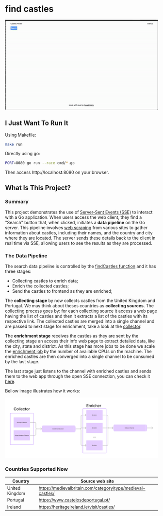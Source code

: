# find castles

<img src="./docs/find-castles.gif" alt="app running"/>


## I Just Want To Run It

Using Makefile:

```sh
make run
```

Directly using go:

```sh
PORT=8080 go run --race cmd/*.go
```

Then access http://localhost:8080 on your browser.


## What Is This Project?

### Summary
This project demonstrates the use of [Server-Sent Events (SSE)](https://developer.mozilla.org/en-US/docs/Web/API/Server-sent_events/Using_server-sent_events) to interact with a Go application. When users access the web client, they find a "Search" button that, when clicked, initiates a **data pipeline** on the Go server. This pipeline involves [web scraping](https://www.imperva.com/learn/application-security/web-scraping-attack/#:~:text=Web%20scraping%20is%20the%20process,replicate%20entire%20website%20content%20elsewhere.) from various sites to gather information about castles, including their names, and the country and city where they are located. The server sends these details back to the client in real time via SSE, allowing users to see the results as they are processed.

### The Data Pipeline

The search data pipeline is controlled by the [findCastles function](./cmd/find_castles.go) and it has three stages:
- Collecting castles to enrich data;
- Enrich the collected castles;
- Send the castles to frontend as they are enriched;

The **collecting stage** by now collects castles from the United Kingdom and Portugal. We may think about theses countries as **collecting sources**. The collecting process goes by: for each collecting source it access a web page having the list of castles and then it extracts a list of the castles with its respective link. The collected castles are merged into a single channel and are passed to next stage for enrichment, take a look at the [collector](./collector/collector.go).

The **enrichment stage** receives the castles as they are sent by the collecting stage an access their info web page to extract detailed data, like the city, state and district. As this stage has more jobs to be done we scale the [enrichment job](./enricher/enricher.go) by the number of available CPUs on the machine. The enriched castles are then converged into a single channel to be consumed by the last stage.

The last stage just listens to the channel with enriched castles and sends them to the web app through the open SSE connection, you can check it [here](./cmd/main.go).

Bellow image illustrates how it works:

<img src="./docs/pipeline-view.png" width="900" alt="pipeline view"/>

### Countries Supported Now

|Country|Source web site|
|--|--|
|United Kingdom|https://medievalbritain.com/category/type/medieval-castles/|
|Portugal|https://www.castelosdeportugal.pt/|
|Ireland|https://heritageireland.ie/visit/castles/|
